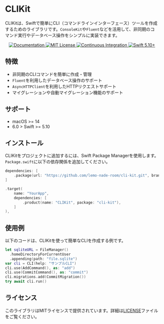 # CLIKit

CLIKitは、Swiftで簡単にCLI（コマンドラインインターフェース）ツールを作成するためのライブラリです。`ConsoleKit`や`Fluent`などを活用して、非同期のコマンド実行やデータベース操作をシンプルに実装できます。

<p align="center">
    <a href="https://lemo-nade-room.github.io/cli-kit/documentation/clikit">
        <img src="https://design.vapor.codes/images/readthedocs.svg" alt="Documentation">
    </a>
    <a href="LICENSE">
        <img src="https://design.vapor.codes/images/mitlicense.svg" alt="MIT License">
    </a>
    <a href="https://github.com/lemo-nade-room/cli-kit/actions/workflows/test.yaml">
        <img src="https://img.shields.io/github/actions/workflow/status/lemo-nade-room/cli-kit/test.yaml?event=push&style=plastic&logo=github&label=tests&logoColor=%23ccc" alt="Continuous Integration">
    </a>
    <a href="https://swift.org">
        <img src="https://design.vapor.codes/images/swift510up.svg" alt="Swift 5.10+">
    </a>
</p>

## 特徴

- 非同期のCLIコマンドを簡単に作成・管理
- `Fluent`を利用したデータベース操作のサポート
- `AsyncHTTPClient`を利用したHTTPリクエストサポート
- マイグレーションや自動マイグレーション機能のサポート

## サポート

- macOS >= 14
- 6.0 > Swift >= 5.10

## インストール

CLIKitをプロジェクトに追加するには、Swift Package Managerを使用します。`Package.swift`に以下の依存関係を追加してください。

```swift
dependencies: [
    .package(url: "https://github.com/lemo-nade-room/cli-kit.git", branch: "main")
]
```

```swift
.target(
    name: "YourApp",
    dependencies: [
        .product(name: "CLIKit", package: "cli-kit"),
    ]
),
```

## 使用例

以下のコードは、CLIKitを使って簡単なCLIを作成する例です。

```swift
let sqliteURL = FileManager()
  .homeDirectoryForCurrentUser
  .appending(path: "file.sqlite")
var cli = CLI(help: "サンプルCLI")
cli.use(AddCommand(), as: "add")
cli.use(CommitCommand(), as: "commit")
cli.migrations.add(CommitMigration())
try await cli.run()
```

## ライセンス

このライブラリはMITライセンスで提供されています。詳細は[LICENSE](./LICENSE)ファイルをご覧ください。
